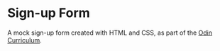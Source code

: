 # Sign-up Form

A mock sign-up form created with HTML and CSS, as part of the [Odin Curriculum](https://www.theodinproject.com/lessons/node-path-intermediate-html-and-css-sign-up-form).